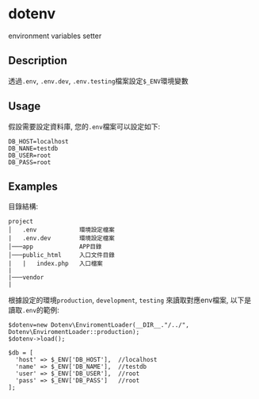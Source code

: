 # dotenv

environment variables setter

## Description 

透過`.env`, `.env.dev`, `.env.testing`檔案設定`$_ENV`環境變數

## Usage

假設需要設定資料庫, 您的`.env`檔案可以設定如下: 

    DB_HOST=localhost
    DB_NANE=testdb
    DB_USER=root
    DB_PASS=root
    
## Examples

目錄結構:

```
project
│   .env            環境設定檔案
|   .env.dev        環境設定檔案
│───app             APP目錄
│───public_html     入口文件目錄
|   |   index.php   入口檔案
|   
|───vendor
|
```
 
根據設定的環境`production`, `development`, `testing` 來讀取對應env檔案, 以下是讀取`.env`的範例:

    $dotenv=new Dotenv\EnviromentLoader(__DIR__."/../", Dotenv\EnviromentLoader::production);
    $dotenv->load();
    
    $db = [
      'host' => $_ENV['DB_HOST'],  //localhost
      'name' => $_ENV['DB_NAME'],  //testdb
      'user' => $_ENV['DB_USER'],  //root
      'pass' => $_ENV['DB_PASS']   //root
    ];
 
